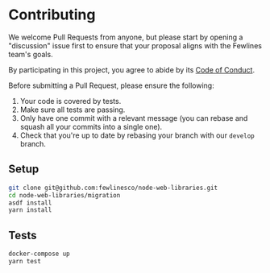 # Contributing

We welcome Pull Requests from anyone, but please start by opening a "discussion" issue first to ensure that your proposal aligns with the Fewlines team's goals.

By participating in this project, you agree to abide by its [Code of Conduct](../CODE_OF_CONDUCT.md).

Before submitting a Pull Request, please ensure the following:

1. Your code is covered by tests.
1. Make sure all tests are passing.
1. Only have one commit with a relevant message (you can rebase and squash all your commits into a single one).
1. Check that you're up to date by rebasing your branch with our `develop` branch.

## Setup

```bash
git clone git@github.com:fewlinesco/node-web-libraries.git
cd node-web-libraries/migration
asdf install
yarn install
```

## Tests

```bash
docker-compose up
yarn test
```

